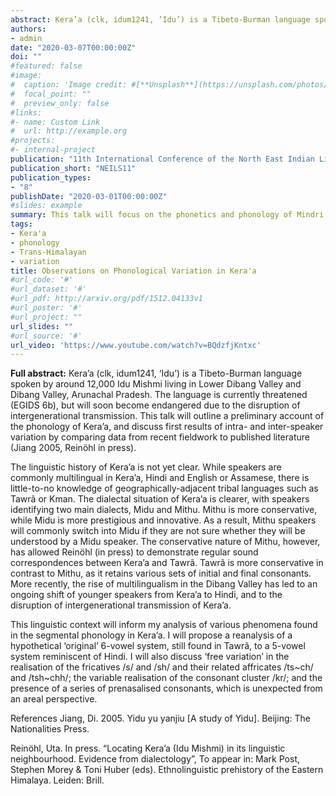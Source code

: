 ```yaml
---
abstract: Kera’a (clk, idum1241, ‘Idu’) is a Tibeto-Burman language spoken by around 12,000 Idu Mishmi living in Lower Dibang Valley and Dibang Valley, Arunachal Pradesh. The language is currently threatened (EGIDS 6b), but will soon become endangered due to the disruption of intergenerational transmission. This talk will outline a preliminary account of the phonology of Kera’a, and discuss first results of intra- and inter-speaker variation by comparing data from recent fieldwork to published literature (Jiang 2005, Reinöhl in press).
authors:
- admin
date: "2020-03-07T00:00:00Z"
doi: ""
#featured: false
#image:
#  caption: 'Image credit: #[**Unsplash**](https://unsplash.com/photos/s9CC2SKySJM)'
#  focal_point: ""
#  preview_only: false
#links:
#- name: Custom Link
#  url: http://example.org
#projects:
#- internal-project
publication: "11th International Conference of the North East Indian Linguistics Society, Central Institute of Technology Kokrajhar"
publication_short: "NEILS11"
publication_types:
- "8"
publishDate: "2020-03-01T00:00:00Z"
#slides: example
summary: This talk will focus on the phonetics and phonology of Mindri, a dialect of Kera’a spoken in the Dibang Valley district.
tags:
- Kera'a
- phonology
- Trans-Himalayan
- variation
title: Observations on Phonological Variation in Kera'a
#url_code: '#'
#url_dataset: '#'
#url_pdf: http://arxiv.org/pdf/1512.04133v1
#url_poster: '#'
#url_project: ""
url_slides: ""
#url_source: '#'
url_video: 'https://www.youtube.com/watch?v=BQdzfjKntxc'
---
```


**Full abstract:**
Kera’a (clk, idum1241, ‘Idu’) is a Tibeto-Burman language spoken by around 12,000 Idu Mishmi living in Lower Dibang Valley and Dibang Valley, Arunachal Pradesh. The language is currently threatened (EGIDS 6b), but will soon become endangered due to the disruption of intergenerational transmission. This talk will outline a preliminary account of the phonology of Kera’a, and discuss first results of intra- and inter-speaker variation by comparing data from recent fieldwork to published literature (Jiang 2005, Reinöhl in press).

The linguistic history of Kera’a is not yet clear. While speakers are commonly multilingual in Kera’a, Hindi and English or Assamese, there is little-to-no knowledge of geographically-adjacent tribal languages such as Tawrã or Kman. The dialectal situation of Kera’a is clearer, with speakers identifying two main dialects, Midu and Mithu. Mithu is more conservative, while Midu is more prestigious and innovative. As a result, Mithu speakers will commonly switch into Midu if they are not sure whether they will be understood by a Midu speaker. The conservative nature of Mithu, however, has allowed Reinöhl (in press) to demonstrate regular sound correspondences between Kera’a and Tawrã. Tawrã is more conservative in contrast to Mithu, as it retains various sets of initial and final consonants. More recently, the rise of multilingualism in the Dibang Valley has led to an ongoing shift of younger speakers from Kera’a to Hindi, and to the disruption of intergenerational transmission of Kera’a.

This linguistic context will inform my analysis of various phenomena found in the segmental phonology in Kera’a. I will propose a reanalysis of a hypothetical ‘original’ 6-vowel system, still found in Tawrã, to a 5-vowel system reminiscent of Hindi. I will also discuss ‘free variation’ in the realisation of the fricatives /s/ and /sh/ and their related affricates /ts~ch/ and /tsh~chh/; the variable realisation of the consonant cluster /kr/; and the presence of a series of prenasalised consonants, which is unexpected from an areal perspective.

References
Jiang, Di. 2005. Yidu yu yanjiu [A study of Yidu]. Beijing: The Nationalities Press.

Reinöhl, Uta. In press. “Locating Kera’a (Idu Mishmi) in its linguistic neighbourhood. Evidence from dialectology”, To appear in: Mark Post, Stephen Morey & Toni Huber (eds). Ethnolinguistic prehistory of the Eastern Himalaya. Leiden: Brill.